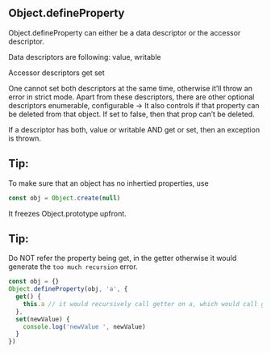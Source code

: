 ## Object.defineProperty

Object.defineProperty can either be a data descriptor or the accessor descriptor.

Data descriptors are following:
value,
writable

Accessor descriptors
get
set

One cannot set both descriptors at the same time, otherwise it’ll throw an error in strict mode.
Apart from these descriptors, there are other optional descriptors
enumerable,
configurable → It also controls if that property can be deleted from that object. If set to false,
then that prop can’t be deleted.

If a descriptor has both, value or writable AND get or set, then an exception is thrown.

## Tip:
To make sure that an object has no inhertied properties, use
```js
const obj = Object.create(null)
```
It freezes Object.prototype upfront.

## Tip:
Do NOT refer the property being get, in the getter otherwise it would generate the `too much recursion` error.

```js
const obj = {}
Object.defineProperty(obj, 'a', {
  get() {
    this.a // it would recursively call getter on a, which would call getter on a
  },
  set(newValue) {
    console.log('newValue ', newValue)
  }
})
```
